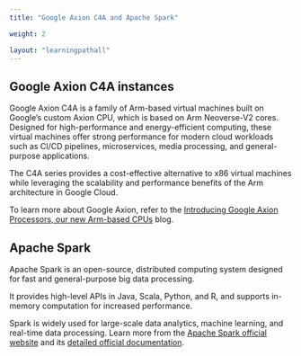 ```yaml
---
title: "Google Axion C4A and Apache Spark"

weight: 2

layout: "learningpathall"
---
```


## Google Axion C4A instances

Google Axion C4A is a family of Arm-based virtual machines built on Google’s custom Axion CPU, which is based on Arm Neoverse-V2 cores. Designed for high-performance and energy-efficient computing, these virtual machines offer strong performance for modern cloud workloads such as CI/CD pipelines, microservices, media processing, and general-purpose applications.

The C4A series provides a cost-effective alternative to x86 virtual machines while leveraging the scalability and performance benefits of the Arm architecture in Google Cloud.

To learn more about Google Axion, refer to the [Introducing Google Axion Processors, our new Arm-based CPUs](https://cloud.google.com/blog/products/compute/introducing-googles-new-arm-based-cpu) blog.

## Apache Spark

Apache Spark is an open-source, distributed computing system designed for fast and general-purpose big data processing. 

It provides high-level APIs in Java, Scala, Python, and R, and supports in-memory computation for increased performance. 

Spark is widely used for large-scale data analytics, machine learning, and real-time data processing. Learn more from the [Apache Spark official website](https://spark.apache.org/) and its [detailed official documentation](https://spark.apache.org/docs/latest/).
